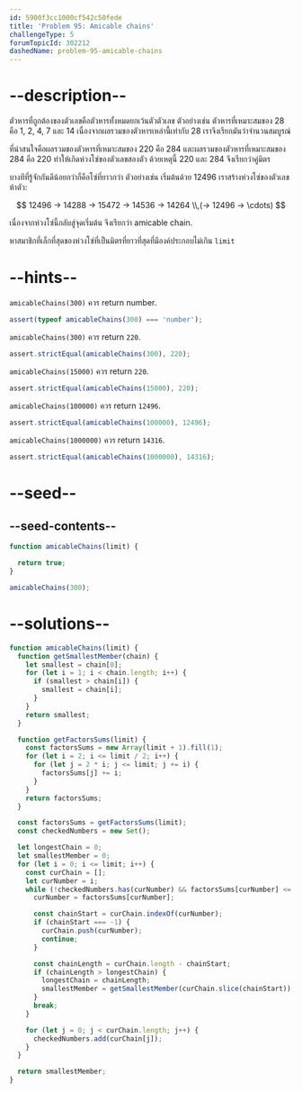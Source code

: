 ```yaml
---
id: 5900f3cc1000cf542c50fede
title: 'Problem 95: Amicable chains'
challengeType: 5
forumTopicId: 302212
dashedName: problem-95-amicable-chains
---
```


# --description--

ตัวหารที่ถูกต้องของตัวเลขคือตัวหารทั้งหมดยกเว้นตัวตัวเลข ตัวอย่างเช่น ตัวหารที่เหมาะสมของ 28 คือ 1, 2, 4, 7 และ 14 เนื่องจากผลรวมของตัวหารเหล่านี้เท่ากับ 28 เราจึงเรียกมันว่าจำนวนสมบูรณ์

ที่น่าสนใจคือผลรวมของตัวหารที่เหมาะสมของ 220 คือ 284 และผลรวมของตัวหารที่เหมาะสมของ 284 คือ 220 ทำให้เกิดห่วงโซ่ของตัวเลขสองตัว ด้วยเหตุนี้ 220 และ 284 จึงเรียกว่าคู่มิตร

บางทีที่รู้จักกันดีน้อยกว่าก็คือโซ่ที่ยาวกว่า ตัวอย่างเช่น เริ่มต้นด้วย 12496 เราสร้างห่วงโซ่ของตัวเลขห้าตัว:

$$
  12496 → 14288 → 15472 → 14536 → 14264 \\,(→ 12496 → \cdots)
$$

เนื่องจากห่วงโซ่นี้กลับสู่จุดเริ่มต้น จึงเรียกว่า amicable chain.

หาสมาชิกที่เล็กที่สุดของห่วงโซ่ที่เป็นมิตรที่ยาวที่สุดที่มีองค์ประกอบไม่เกิน `limit`

# --hints--

`amicableChains(300)` ควร return number.

```js
assert(typeof amicableChains(300) === 'number');
```

`amicableChains(300)` ควร return `220`.

```js
assert.strictEqual(amicableChains(300), 220);
```

`amicableChains(15000)` ควร return `220`.

```js
assert.strictEqual(amicableChains(15000), 220);
```

`amicableChains(100000)` ควร return `12496`.

```js
assert.strictEqual(amicableChains(100000), 12496);
```

`amicableChains(1000000)` ควร return `14316`.

```js
assert.strictEqual(amicableChains(1000000), 14316);
```

# --seed--

## --seed-contents--

```js
function amicableChains(limit) {

  return true;
}

amicableChains(300);
```

# --solutions--

```js
function amicableChains(limit) {
  function getSmallestMember(chain) {
    let smallest = chain[0];
    for (let i = 1; i < chain.length; i++) {
      if (smallest > chain[i]) {
        smallest = chain[i];
      }
    }
    return smallest;
  }

  function getFactorsSums(limit) {
    const factorsSums = new Array(limit + 1).fill(1);
    for (let i = 2; i <= limit / 2; i++) {
      for (let j = 2 * i; j <= limit; j += i) {
        factorsSums[j] += i;
      }
    }
    return factorsSums;
  }

  const factorsSums = getFactorsSums(limit);
  const checkedNumbers = new Set();

  let longestChain = 0;
  let smallestMember = 0;
  for (let i = 0; i <= limit; i++) {
    const curChain = [];
    let curNumber = i;
    while (!checkedNumbers.has(curNumber) && factorsSums[curNumber] <= limit) {
      curNumber = factorsSums[curNumber];

      const chainStart = curChain.indexOf(curNumber);
      if (chainStart === -1) {
        curChain.push(curNumber);
        continue;
      }

      const chainLength = curChain.length - chainStart;
      if (chainLength > longestChain) {
        longestChain = chainLength;
        smallestMember = getSmallestMember(curChain.slice(chainStart));
      }
      break;
    }

    for (let j = 0; j < curChain.length; j++) {
      checkedNumbers.add(curChain[j]);
    }
  }

  return smallestMember;
}
```
